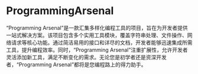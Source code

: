 # ProgrammingArsenal
“Programming Arsenal”是一款汇集多样化编程工具的项目，旨在为开发者提供一站式解决方案。该项目包含多个实用工具模块，覆盖字符串处理、文件操作、网络请求等核心功能。通过简洁易用的接口和详尽的文档，开发者能够迅速集成所需工具，提升编程效率。同时，“Programming Arsenal”注重扩展性，允许开发者灵活添加新工具，满足不断变化的需求。无论您是初学者还是资深开发者，“Programming Arsenal”都将是您编程路上的得力助手。
